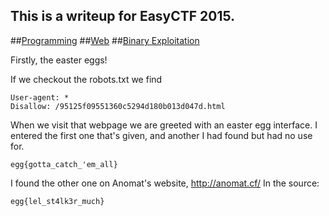 This is a writeup for EasyCTF 2015. 
-------------------------
##[Programming](programming.md)
##[Web](web.md)
##[Binary Exploitation](binary_exploitation.md)

Firstly, the easter eggs!


If we checkout the robots.txt we find
```
User-agent: *
Disallow: /95125f09551360c5294d180b013d047d.html
```
When we visit that webpage we are greeted with an easter egg interface. I entered the first one that's given, and another I had found but had no use for.
```
egg{gotta_catch_'em_all}
```
I found the other one on Anomat's website, http://anomat.cf/ In the source:
```
egg{lel_st4lk3r_much}
```
